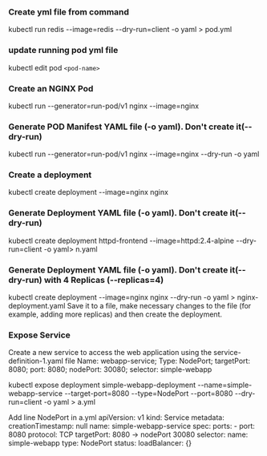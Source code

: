 ### Create yml file from command 
kubectl run redis --image=redis --dry-run=client -o yaml > pod.yml

###  update running pod yml file
kubectl edit pod ```<pod-name>```

###  Create an NGINX Pod
kubectl run --generator=run-pod/v1 nginx --image=nginx

###  Generate POD Manifest YAML file (-o yaml). Don't create it(--dry-run)
kubectl run --generator=run-pod/v1 nginx --image=nginx --dry-run -o yaml

###  Create a deployment
kubectl create deployment --image=nginx nginx

###  Generate Deployment YAML file (-o yaml). Don't create it(--dry-run)
kubectl create deployment httpd-frontend --image=httpd:2.4-alpine  --dry-run=client -o yaml> n.yaml

###  Generate Deployment YAML file (-o yaml). Don't create it(--dry-run) with 4 Replicas (--replicas=4)
kubectl create deployment --image=nginx nginx --dry-run -o yaml > nginx-deployment.yaml
Save it to a file, make necessary changes to the file (for example, adding more replicas) and then create the deployment.

### Expose Service 
Create a new service to access the web application using the service-definition-1.yaml file
Name: webapp-service; Type: NodePort; targetPort: 8080; port: 8080; nodePort: 30080; selector: simple-webapp

kubectl expose deployment simple-webapp-deployment --name=simple-webapp-service --target-port=8080 --type=NodePort --port=8080 --dry-run=client -o yaml > a.yml

Add line NodePort in a.yml
apiVersion: v1
kind: Service
metadata:
  creationTimestamp: null
  name: simple-webapp-service
spec:
  ports:  - port: 8080
    protocol: TCP
    targetPort: 8080
->  nodePort 30080
  selector:
    name: simple-webapp
  type: NodePort
status:
  loadBalancer: {}
